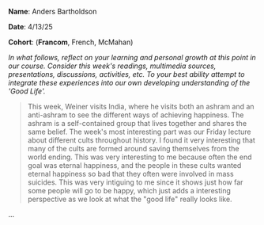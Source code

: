 **Name**: Anders Bartholdson

**Date**: 4/13/25

**Cohort**: (**Francom**, French, McMahan)

*In what follows, reflect on your learning and personal growth at this
point in our course. Consider this week's readings, multimedia sources,
presentations, discussions, activities, etc. To your best ability
attempt to integrate these experiences into our own developing
understanding of the 'Good Life'.*

> This week, Weiner visits India, where he visits both an ashram and an
> anti-ashram to see the different ways of achieving happiness. The
> ashram is a self-contained group that lives together and shares the
> same belief. The week\'s most interesting part was our Friday lecture
> about different cults throughout history. I found it very interesting
> that many of the cults are formed around saving themselves from the
> world ending. This was very interesting to me because often the end
> goal was eternal happiness, and the people in these cults wanted
> eternal happiness so bad that they often were involved in mass
> suicides. This was very intiguing to me since it shows just how far
> some people will go to be happy, which just adds a interesting
> perspective as we look at what the "good life" really looks like.

...
